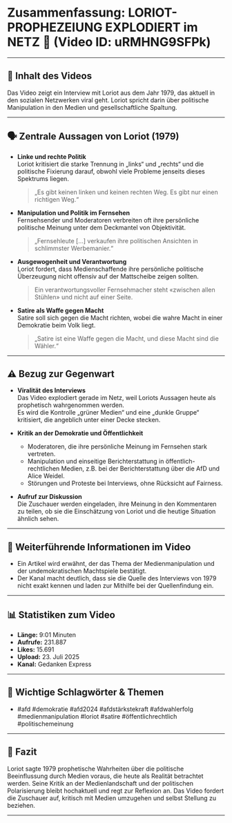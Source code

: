 # Zusammenfassung: LORIOT-PROPHEZEIUNG EXPLODIERT im NETZ 🚨 (Video ID: uRMHNG9SFPk)

---

## 🎥 Inhalt des Videos  
Das Video zeigt ein Interview mit Loriot aus dem Jahr 1979, das aktuell in den sozialen Netzwerken viral geht. Loriot spricht darin über politische Manipulation in den Medien und gesellschaftliche Spaltung.

---

## 🗣️ Zentrale Aussagen von Loriot (1979)

- **Linke und rechte Politik**  
  Loriot kritisiert die starke Trennung in „links“ und „rechts“ und die politische Fixierung darauf, obwohl viele Probleme jenseits dieses Spektrums liegen.  
  > „Es gibt keinen linken und keinen rechten Weg. Es gibt nur einen richtigen Weg.“

- **Manipulation und Politik im Fernsehen**  
  Fernsehsender und Moderatoren verbreiten oft ihre persönliche politische Meinung unter dem Deckmantel von Objektivität.  
  > „Fernsehleute [...] verkaufen ihre politischen Ansichten in schlimmster Werbemanier.“

- **Ausgewogenheit und Verantwortung**  
  Loriot fordert, dass Medienschaffende ihre persönliche politische Überzeugung nicht offensiv auf der Mattscheibe zeigen sollten.  
  > Ein verantwortungsvoller Fernsehmacher steht «zwischen allen Stühlen» und nicht auf einer Seite.

- **Satire als Waffe gegen Macht**  
  Satire soll sich gegen die Macht richten, wobei die wahre Macht in einer Demokratie beim Volk liegt.  
  > „Satire ist eine Waffe gegen die Macht, und diese Macht sind die Wähler.“

---

## ⚠️ Bezug zur Gegenwart

- **Viralität des Interviews**  
  Das Video explodiert gerade im Netz, weil Loriots Aussagen heute als prophetisch wahrgenommen werden.  
  Es wird die Kontrolle „grüner Medien“ und eine „dunkle Gruppe“ kritisiert, die angeblich unter einer Decke stecken.

- **Kritik an der Demokratie und Öffentlichkeit**  
  - Moderatoren, die ihre persönliche Meinung im Fernsehen stark vertreten.  
  - Manipulation und einseitige Berichterstattung in öffentlich-rechtlichen Medien, z.B. bei der Berichterstattung über die AfD und Alice Weidel.  
  - Störungen und Proteste bei Interviews, ohne Rücksicht auf Fairness.

- **Aufruf zur Diskussion**  
  Die Zuschauer werden eingeladen, ihre Meinung in den Kommentaren zu teilen, ob sie die Einschätzung von Loriot und die heutige Situation ähnlich sehen.

---

## 📰 Weiterführende Informationen im Video  

- Ein Artikel wird erwähnt, der das Thema der Medienmanipulation und der undemokratischen Machtspiele bestätigt.  
- Der Kanal macht deutlich, dass sie die Quelle des Interviews von 1979 nicht exakt kennen und laden zur Mithilfe bei der Quellenfindung ein.

---

## 📊 Statistiken zum Video  

- **Länge:** 9:01 Minuten  
- **Aufrufe:** 231.887  
- **Likes:** 15.691  
- **Upload:** 23. Juli 2025  
- **Kanal:** Gedanken Express  

---

## 🎯 Wichtige Schlagwörter & Themen  

- #afd #demokratie #afd2024 #afdstärkstekraft #afdwahlerfolg #medienmanipulation #loriot #satire #öffentlichrechtlich #politischemeinung

---

## 📢 Fazit  

Loriot sagte 1979 prophetische Wahrheiten über die politische Beeinflussung durch Medien voraus, die heute als Realität betrachtet werden. Seine Kritik an der Medienlandschaft und der politischen Polarisierung bleibt hochaktuell und regt zur Reflexion an. Das Video fordert die Zuschauer auf, kritisch mit Medien umzugehen und selbst Stellung zu beziehen.

---